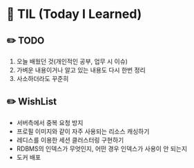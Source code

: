 # 📝 TIL (Today I Learned) 

## ✏️ TODO
1. 오늘 배웠던 것(개인적인 공부, 업무 시 이슈)
2. 가벼운 내용이거나 알고 있는 내용도 다시 한번 정리
3. 사소하더라도 꾸준히

## ✏️ WishList
- 서버측에서 중복 요청 방지
- 프로필 이미지와 같이 자주 사용되는 리소스 캐싱하기
- 레디스를 이용한 세션 클러스터링 구현하기
- RDBMS의 인덱스가 무엇인지, 어떤 경우 인덱스가 사용이 안 되는지
- 도커 배포
